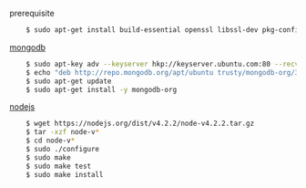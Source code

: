 prerequisite
```sh
	$ sudo apt-get install build-essential openssl libssl-dev pkg-config wget git vim apparmor
```

[mongodb](https://docs.mongodb.org/manual/installation)
```sh
	$ sudo apt-key adv --keyserver hkp://keyserver.ubuntu.com:80 --recv 7F0CEB10
	$ echo "deb http://repo.mongodb.org/apt/ubuntu trusty/mongodb-org/3.0 multiverse" | sudo tee /etc/apt/sources.list.d/mongodb-org-3.0.list
	$ sudo apt-get update
	$ sudo apt-get install -y mongodb-org
```

[nodejs](https://nodejs.org/en/download)
```sh
	$ wget https://nodejs.org/dist/v4.2.2/node-v4.2.2.tar.gz
	$ tar -xzf node-v*
	$ cd node-v*
	$ sudo ./configure
	$ sudo make
	$ sudo make test
	$ sudo make install
```
